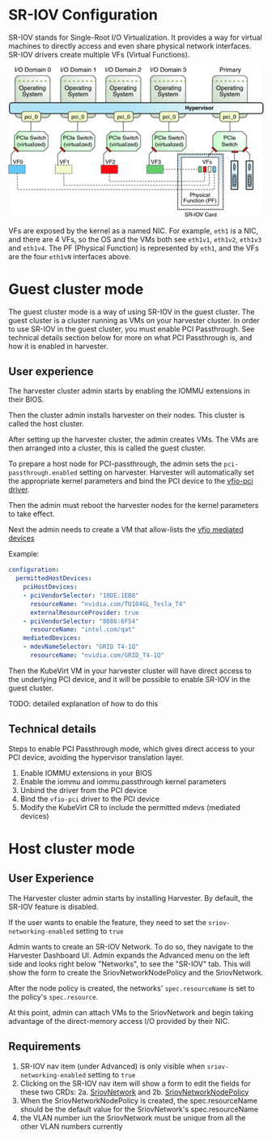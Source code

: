 # SR-IOV Configuration

SR-IOV stands for Single-Root I/O Virtualization. It provides a way for virtual machines to directly access and 
even share physical network interfaces. SR-IOV drivers create multiple VFs (Virtual Functions). 

![diagram explaining SR-IOV](20220614-sriov-configuration/VFs.png)

VFs are exposed by the kernel as a named NIC. For example, `eth1` is a NIC, and there are 4 VFs, 
so the OS and the VMs both see `eth1v1`, `eth1v2`, `eth1v3` and `eth1v4`. 
The PF (Physical Function) is represented by `eth1`, and the VFs are the four `eth1vN` interfaces above.

# Guest cluster mode 
The guest cluster mode is a way of using SR-IOV in the guest cluster. The guest cluster is a cluster running as VMs
on your harvester cluster. In order to use SR-IOV in the guest cluster, you must enable PCI Passthrough. See 
technical details section below for more on what PCI Passthrough is, and how it is enabled in harvester.

## User experience
The harvester cluster admin starts by enabling the IOMMU extensions in their BIOS.

Then the cluster admin installs harvester on their nodes. This cluster is called the host cluster.

After setting up the harvester cluster, the admin creates VMs. The VMs are then arranged into 
a cluster, this is called the guest cluster.

To prepare a host node for PCI-passthrough, the admin sets the `pci-passthrough.enabled` 
setting on harvester. Harvester will automatically set the appropriate kernel parameters and bind the 
PCI device to the [vfio-pci driver](https://kubevirt.io/user-guide/virtual_machines/host-devices).

Then the admin must reboot the harvester nodes for the kernel parameters to take effect.

Next the admin needs to create a VM that allow-lists the [vfio mediated devices](https://www.kernel.org/doc/html/latest/driver-api/vfio-mediated-device.html)

Example:
```yaml
configuration:
  permittedHostDevices:
    pciHostDevices:
    - pciVendorSelector: "10DE:1EB8"
      resourceName: "nvidia.com/TU104GL_Tesla_T4"
      externalResourceProvider: true
    - pciVendorSelector: "8086:6F54"
      resourceName: "intel.com/qat"
    mediatedDevices:
    - mdevNameSelector: "GRID T4-1Q"
      resourceName: "nvidia.com/GRID_T4-1Q"
```

Then the KubeVirt VM in your harvester cluster will have direct access to the underlying PCI device, and it will be possible to enable SR-IOV in the guest cluster.

TODO: detailed explanation of how to do this


## Technical details
Steps to enable PCI Passthrough mode, which gives direct access to your PCI device, 
avoiding the hypervisor translation layer.

1. Enable IOMMU extensions in your BIOS
2. Enable the iommu and iommu.passthrough kernel parameters 
3. Unbind the driver from the PCI device 
4. Bind the `vfio-pci` driver to the PCI device
5. Modify the KubeVirt CR to include the permitted mdevs (mediated devices)

### 

# Host cluster mode
    
## User Experience

The Harvester cluster admin starts by installing Harvester. By default, the SR-IOV feature is disabled.

If the user wants to enable the feature, they need to set the `sriov-networking-enabled` setting to `true`

Admin wants to create an SR-IOV Network. To do so, they navigate to the Harvester Dashboard UI. 
Admin expands the Advanced menu on the left side and looks right below "Networks", to see the "SR-IOV"
tab. This will show the form to create the SriovNetworkNodePolicy and the SriovNetwork.

After the node policy is created, the networks' `spec.resourceName` is set to the policy's `spec.resource`.

At this point, admin can attach VMs to the SriovNetwork and begin taking advantage of the direct-memory access I/O provided by their NIC.

## Requirements
1. SR-IOV nav item (under Advanced) is only visible when `sriov-networking-enabled` setting to `true`
2. Clicking on the SR-IOV nav item will show a form to edit the fields for these two CRDs:
   2a. [SriovNetwork](https://docs.openshift.com/container-platform/4.6/networking/hardware_networks/configuring-sriov-net-attach.html) and
   2b. [SriovNetworkNodePolicy](https://docs.openshift.com/container-platform/4.6/networking/hardware_networks/configuring-sriov-device.html)
3. When the SriovNetworkNodePolicy is created, the spec.resourceName should be the default value for the SriovNetwork's spec.resourceName
4. the VLAN number iun the SriovNetwork must be unique from all the other VLAN numbers currently
